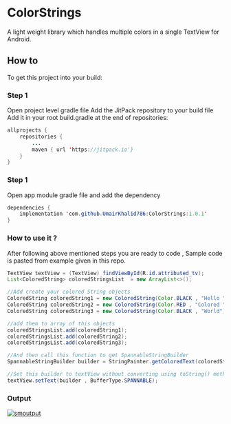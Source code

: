 # ColorStrings

A light weight library which handles multiple colors in a single TextView for Android.

## How to 
To get this project into your build:
### Step 1
Open project level gradle file 
Add the JitPack repository to your build file
Add it in your root build.gradle at the end of repositories:
```java
allprojects {
    repositories {
    	...
    	maven { url 'https://jitpack.io'}
    }
}
```
### Step 1
Open app module gradle file and add the dependency 
```java
dependencies {
	implementation 'com.github.UmairKhalid786:ColorStrings:1.0.1'
}
```
### How to use it ?
After following above mentioned steps you are ready to code , Sample code is pasted from example given in this repo.
```java
TextView textView = (TextView) findViewById(R.id.attributed_tv);
List<ColoredString> coloredStringsList  = new ArrayList<>();

//Add create your colored String objects
ColoredString coloredString1 = new ColoredString(Color.BLACK , "Hello ");
ColoredString coloredString2 = new ColoredString(Color.RED , "Colored ");
ColoredString coloredString3 = new ColoredString(Color.BLACK , "World");

//add them to array of this objects
coloredStringsList.add(coloredString1);
coloredStringsList.add(coloredString2);
coloredStringsList.add(coloredString3);

//And then call this function to get SpannableStringBuilder
SpannableStringBuilder builder = StringPainter.getColoredText(coloredStringsList);

//Set this builder to textView without converting using toString() method on builder
textView.setText(builder , BufferType.SPANNABLE);
```
### Output
[![smoutput](https://ibb.co/jX2Tzy "smoutput")](https://ibb.co/jX2Tzy "smoutput")

